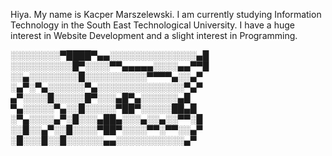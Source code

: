 Hiya. My name is Kacper Marszelewski.
I am currently studying Information Technology in the South East Technological University.
I have a huge interest in Website Development and a slight interest in Programming.

░░░░░░░░▀████▀▄▄░░░░░░░░░░░░░░▄█
░░░░░░░░░░█▀░░░░▀▀▄▄▄▄▄░░░░▄▄▀▀█
░░▄░░░░░░░░█░░░░░░░░░░▀▀▀▀▄░░▄▀
░▄▀░▀▄░░░░░░▀▄░░░░░░░░░░░░░░▀▄▀
▄▀░░░░█░░░░░█▀░░░▄█▀▄░░░░░░▄█
▀▄░░░░░▀▄░░█░░░░░▀██▀░░░░░██▄█
░▀▄░░░░▄▀░█░░░▄██▄░░░▄░░▄░░▀▀░█
░░█░░▄▀░░█░░░░▀██▀░░░░▀▀░▀▀░░▄▀
░█░░░█░░█░░░░░░▄▄░░░░░░░░░░░▄▀
<!---
Coosper/Coosper is a ✨ special ✨ repository because its `README.md` (this file) appears on your GitHub profile.
You can click the Preview link to take a look at your changes.
--->
